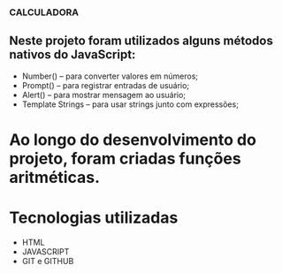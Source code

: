 ### CALCULADORA

## Neste projeto foram utilizados alguns métodos nativos do JavaScript:

- Number() – para converter valores em números;
- Prompt() – para registrar entradas de usuário;
- Alert() – para mostrar mensagem ao usuário;
- Template Strings – para usar strings junto com expressões;

# Ao longo do desenvolvimento do projeto, foram criadas funções aritméticas.

# Tecnologias utilizadas

- HTML
- JAVASCRIPT
- GIT e GITHUB